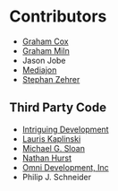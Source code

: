 # Contributors

- [Graham Cox](http://apptree.net/appcontact.htm)
- [Graham Miln](http://miln.eu)
- Jason Jobe
- [Mediajon](https://github.com/Mediajon)
- [Stephan Zehrer](http://www.stephan-zehrer.de)

## Third Party Code

- [Intriguing Development](http://www.idevelop.net)
- [Lauris Kaplinski](mailto:lauris@ximian.com)
- [Michael G. Sloan](mailto:mgsloan@gmail.com)
- [Nathan Hurst](mailto:njh@mail.csse.monash.edu.au)
- [Omni Development, Inc](http://www.omnigroup.com/developer/sourcecode/sourcelicense/)
- Philip J. Schneider
